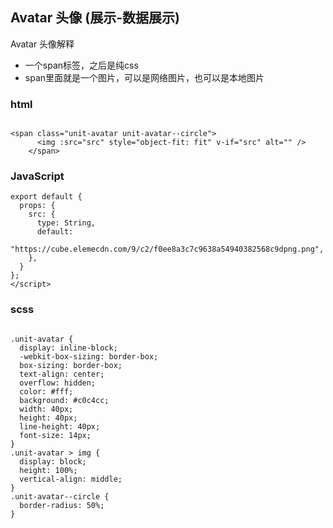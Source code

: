 ## Avatar 头像 (展示-数据展示)

Avatar 头像解释

- 一个span标签，之后是纯css
- span里面就是一个图片，可以是网络图片，也可以是本地图片


### html

```

<span class="unit-avatar unit-avatar--circle">
      <img :src="src" style="object-fit: fit" v-if="src" alt="" />
    </span>

```

### JavaScript

```
export default {
  props: {
    src: {
      type: String,
      default:
        "https://cube.elemecdn.com/9/c2/f0ee8a3c7c9638a54940382568c9dpng.png",
    },
  }
};
</script>

```
### scss

```

.unit-avatar {
  display: inline-block;
  -webkit-box-sizing: border-box;
  box-sizing: border-box;
  text-align: center;
  overflow: hidden;
  color: #fff;
  background: #c0c4cc;
  width: 40px;
  height: 40px;
  line-height: 40px;
  font-size: 14px;
}
.unit-avatar > img {
  display: block;
  height: 100%;
  vertical-align: middle;
}
.unit-avatar--circle {
  border-radius: 50%;
}

```




